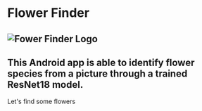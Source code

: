 # Flower Finder
![Fower Finder Logo](https://people.ucsc.edu/~jwang402/page_resources/img/flowerfinder.png)
---
This Android app is able to identify flower species from a picture through a trained ResNet18 model.
---
Let's find some flowers
